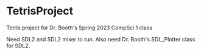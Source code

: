 # TetrisProject
Tetris project for Dr. Booth's Spring 2023 CompSci 1 class

Need SDL2 and SDL2 mixer to run.
Also need Dr. Booth's SDL_Plotter class for SDL2.
